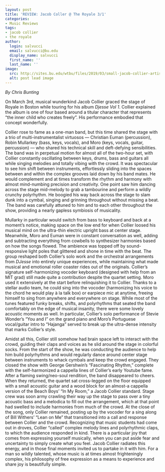 ```yaml
---
layout: post
title: 'REVIEW: Jacob Coller @ The Royale 3/1'
categories:
- Music Reviews
tags:
- jacob collier
- the royale
author:
  login: salvucci
  email: salvucci@bu.edu
  display_name: salvucci
  first_name: ''
  last_name: ''
image:
  src: http://sites.bu.edu/wtbu/files/2019/03/small-jacob-collier-artist-photo_wide-0d8240767c95f2b67ac05990de80a0a557f152fd.jpg
  alt: post lead image
---
```


_By Chris Bunting_

On March 3rd, musical wunderkind Jacob Collier graced the stage of Royale in Boston while touring for his album _Djesse Vol 1_. Collier explained the album is one of four based around a titular character that represents “the inner child who creates freely”. His performance embodied that concept wonderfully.

Collier rose to fame as a one-man band, but this time shared the stage with a trio of multi-instrumentalist virtuosos — Christian Euman (percussion), Robin Mullarkey (bass, keys, vocals), and Moro (keys, vocals, guitar, percussion) — who shared his technical skill and deft-defying sensibilities. The band was in perpetual motion for almost all of the two-hour set, with Collier constantly oscillating between keys, drums, bass and guitars all while singing melodies and totally vibing with the crowd. It was spectacular to see him shift between instruments, effortlessly sliding into the spaces between and within the complex grooves laid down by his band mates. He would complement and at times transform the rhythm and harmony with almost mind-numbing precision and creativity. One point saw him dancing across the stage mid-melody to grab a tambourine and perform a wildly crunchy polyrhythm. He boogied his way back across the stage to slam dunk into a cymbal, singing and grinning throughout without missing a beat.  The band was carefully attuned to him and to each other throughout the show, providing a nearly gapless symbiosis of musicality.

Mullarky in particular would switch from bass to keyboard and back at a moment’s notice, making space on the low end for when Collier loosed his musical mind on the ultra-thin electric upright bass at center stage. Meanwhile, Moro and Euman were in constant conversation as well, adding and subtracting everything from cowbells to synthesizer harmonies based on how the songs flowed. The ambience was topped off by sound-responsive light poles that glittered and shone in time with the beat. The group reshaped both Collier’s solo work and the orchestral arrangements from _DJesse_ into entirely unique experiences, while maintaining what made musical and emotional roller coaster rides out of the originals. Collier’s signature self-harmonizing vocoder keyboard (designed with help from an MIT grad) still made quite a contribution despite the quartet setting. Moro used it extensively at the start before relinquishing it to Collier. Thanks to a stellar audio team, he could sing into the vocoder (harmonizing his voice to the chord he would play à la talk box) or earpiece mic at anytime, freeing himself to sing from anywhere and everywhere on stage. While most of the tunes featured funky breaks, shifts, and polyrhythms that seated the band comfortably on the edge of musical insanity, there were some lovely acoustic moments as well. In particular, Collier’s solo performance of Stevie Wonder’s “You and I” on the grand piano and Moro’s Portuguese vocal/guitar intro to “Hajanga” served to break up the ultra-dense intensity that marks Collier’s style.

Amidst all this, Collier still somehow had brain space left to interact with the crowd, guiding their claps and voices as he slid around the stage in colorful socks. From the start of the show, he was conducting the audience to help him build polyrhythms and would regularly dance around center stage between instruments to whack cymbals and keep the crowd engaged. They closed the show with George Gershwin’s “Fascinating Rhythm,” complete with the self-harmonized a cappella lines of Collier’s early Youtube fame. After a flaming swing/neo-soul rendition, the band disappeared to cheers. When they returned, the quartet sat cross-legged on the floor equipped with a small acoustic guitar and a wood block for an almost-a cappella version of the Beach Boys’ “In My Room,” a Jacob Collier standard. Stage crew was soon army crawling their way up the stage to pass over a tiny acoustic bass and a melodica to fill out the arrangement, which at that point had swelled to include harmonies from much of the crowd. At the close of the song, only Collier remained, posting up by the vocoder for a sing along of Bill Withers’ “Lean on Me” that transitioned into a call and response between Collier and the crowd. Recognizing that music students had come out in droves, Collier “called” complex melody lines and polyrhythmic claps, to which the audience responded in kind. There is a particular joy that comes from expressing yourself musically, when you can put aside fear and uncertainty to simply create what you feel. Jacob Collier radiates this energy, and in those final moments invited us to partake in it with him. For a man so wildly talented, whose music is at times almost frighteningly complex, his philosophy of free expression as a means to experience and share joy is beautifully simple.